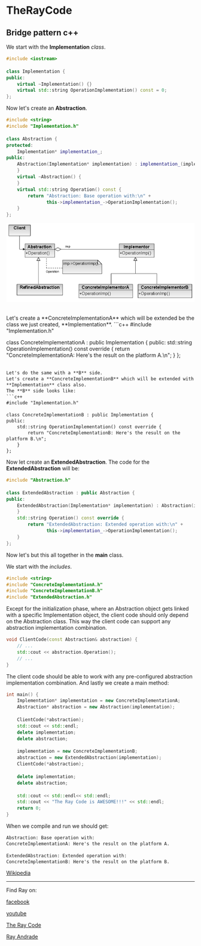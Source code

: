 # TheRayCode
## Bridge pattern c++

We start with the **Implementation** *class*.

```c++
#include <iostream>

class Implementation {
public:
    virtual ~Implementation() {}
    virtual std::string OperationImplementation() const = 0;
};
```

Now let's create an **Abstraction**.
```c++
#include <string>
#include "Implementation.h"

class Abstraction {
protected:
    Implementation* implementation_;
public:
    Abstraction(Implementation* implementation) : implementation_(implementation) {
    }
    virtual ~Abstraction() {
    }
    virtual std::string Operation() const {
        return "Abstraction: Base operation with:\n" +
               this->implementation_->OperationImplementation();
    }
};
```
![Bride Pattern](https://raw.githubusercontent.com/RayAndrade/TheRayCode/main/UMLs/images/Bridge/Bridge-1.png)

<br/>
Let's create a **ConcreteImplementationA** which will be extended be the class we just created, **Implementation**.
```c++
#include "Implementation.h"

class ConcreteImplementationA : public Implementation {
public:
    std::string OperationImplementation() const override {
        return "ConcreteImplementationA: Here's the result on the platform A.\n";
    }
};
```

Let's do the same with a **B** side.
Let's create a **ConcreteImplementationB** which will be extended with **Implementation** class also.
The **B** side looks like:
```c++
#include "Implementation.h"

class ConcreteImplementationB : public Implementation {
public:
    std::string OperationImplementation() const override {
        return "ConcreteImplementationB: Here's the result on the platform B.\n";
    }
};
```

Now let create an **ExtendedAbstraction**.
The code for the **ExtendedAbstraction** will be:
```c++
#include "Abstraction.h"

class ExtendedAbstraction : public Abstraction {
public:
    ExtendedAbstraction(Implementation* implementation) : Abstraction(implementation) {
    }
    std::string Operation() const override {
        return "ExtendedAbstraction: Extended operation with:\n" +
               this->implementation_->OperationImplementation();
    }
};
```

Now let's but this all together in the **main** class.

We start with the *includes*.
```c++
#include <string>
#include "ConcreteImplementationA.h"
#include "ConcreteImplementationB.h"
#include "ExtendedAbstraction.h"
```

Except for the initialization phase, where an Abstraction object gets linked with a specific Implementation object, the client code should only depend on the Abstraction class. 
This way the client code can support any abstraction implementation combination.
```c++
void ClientCode(const Abstraction& abstraction) {
    // ...
    std::cout << abstraction.Operation();
    // ...
}
```
The client code should be able to work with any pre-configured abstraction implementation combination.
And lastly we create a main method:
```c++
int main() {
    Implementation* implementation = new ConcreteImplementationA;
    Abstraction* abstraction = new Abstraction(implementation);

    ClientCode(*abstraction);
    std::cout << std::endl;
    delete implementation;
    delete abstraction;

    implementation = new ConcreteImplementationB;
    abstraction = new ExtendedAbstraction(implementation);
    ClientCode(*abstraction);

    delete implementation;
    delete abstraction;
    
    std::cout << std::endl<< std::endl;
    std::cout << "The Ray Code is AWESOME!!!" << std::endl;
    return 0;
}
```

When we compile and run we should get:
```run
Abstraction: Base operation with:
ConcreteImplementationA: Here's the result on the platform A.

ExtendedAbstraction: Extended operation with:
ConcreteImplementationB: Here's the result on the platform B.
```

[Wikipedia](https://en.wikipedia.org/wiki/Bridge_pattern)

----------------------------------------------------------------------------------------------------

Find Ray on:

[facebook](https://www.facebook.com/TheRayCode/)

[youtube](https://www.youtube.com/user/AndradeRay/)

[The Ray Code](https://www.RayAndrade.com)

[Ray Andrade](https://www.RayAndrade.org)
